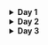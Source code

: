 <details>
<summary><b>Day 1</b></summary>

# Day 1
### Objective:

Create a simple personal profile webpage using HTML that demonstrates your understanding of basic HTML structure, headings, and paragraphs.

### Requirements:

1. Create an HTML file named "profile.html".
2. Include the necessary HTML tags to define the structure of the document, such as the `<!DOCTYPE>`, `<html>`, `<head>`, and `<body>` tags.
3. Inside the `<head>` tag, add a `<title>` tag to give your webpage a title, such as "My Personal Profile".
4. Use appropriate heading tags (`<h1>`, `<h2>`, etc.) to create a hierarchy of headings on your profile page. For example:
    - Use an `<h1>` tag for your name.
    - Use `<h2>` tags for sections like "About Me", "Education", "Work Experience", and "Interests".
    - Use `<h3>` tags for subheadings within sections if needed.
5. Write paragraphs about yourself using the `<p>` tag in each section. Include information such as:
    - About Me: A brief introduction to who you are, your background, and your current situation.
    - Education: A list of your educational background, including the names of the institutions and the years attended.
    - Work Experience: A description of your work experience, with job titles, company names, and brief summaries of your responsibilities.
    - Interests: A list of your hobbies and interests.
6. Use proper indentation and formatting to make your HTML code easily readable.
7. Save your HTML file and open it in a web browser to see your personal profile webpage.

### Submission:

Submit the "profile.html" file containing your personal profile webpage. Ensure that your code follows the assignment requirements and demonstrates your understanding of HTML structure, headings, and paragraphs.

**My Submission**: [01- profile.html](01-profile.html)

</details>

<details>
<summary><b>Day 2</b></summary>

### **Objective**:

Create a simple blog post webpage using HTML that demonstrates your understanding of HTML styles, text formatting, indentation, and quotations.

### Requirements:

1. Create an HTML file named "blog-post.html".
2. Include the necessary HTML tags to define the structure of the document, such as the `<!DOCTYPE>`, `<html>`, `<head>`, and `<body>` tags.
3. Inside the `<head>` tag, add a `<title>` tag to give your webpage a title, such as "My Blog Post".
4. Use appropriate heading tags (`<h1>`, `<h2>`, etc.) to create a title and subtitles for your blog post.
5. Write a blog post with multiple paragraphs using the `<p>` tag. Include the following formatting elements:
    - Bold text using the `<strong>` or `<b>` tag.
    - Italic text using the `<em>` or `<i>` tag.
    - Underlined text using the `<u>` tag.
    - Strikethrough text using the `<del>` or `<s>` tag.
    - Superscript text using the `<sup>` tag.
    - Subscript text using the `<sub>` tag.
6. Include at least one blockquote using the `<blockquote>` tag and one inline quotation using the `<q>` tag.
7. Use proper indentation and formatting to make your HTML code easily readable.
8. Save your HTML file and open it in a web browser to see your styled blog post webpage.

### Submission:

Submit the "blog-post.html" file containing your styled blog post webpage. Ensure that your code follows the assignment requirements and demonstrates your understanding of HTML styles, text formatting, indentation, and quotations.

**My Submission**: [02-blog-post.html](02-blog-post.html)
</details>

<details>
<summary><b>Day 3</b></summary>

### Objective:

Create a simple portfolio webpage using HTML that demonstrates your understanding of HTML comments, colors, links, and images.

### Requirements:

1. Create an HTML file named "portfolio.html".
2. Include the necessary HTML tags to define the structure of the document, such as the `<!DOCTYPE>`, `<html>`, `<head>`, and `<body>` tags.
3. Inside the `<head>` tag, add a `<title>` tag to give your webpage a title, such as "My Portfolio".
4. Use appropriate heading tags (`<h1>`, `<h2>`, etc.) to create a title for your portfolio page.
5. Include the following elements in your webpage:
    - HTML comments to describe the purpose of different sections of your code.
    - Text with different colors using the `style` attribute (Note: For real-world projects, it's recommended to use CSS for styling).
    - At least two links using the `<a>` tag, one to an external website and one to an email address.
    - At least one image using the `<img>` tag, with a relevant `alt` attribute.
6. Use proper indentation and formatting to make your HTML code easily readable.
7. Save your HTML file and open it in a web browser to see your simple portfolio webpage.

### Submission:

Submit the "portfolio.html" file containing your simple portfolio webpage. Ensure that your code follows the assignment requirements and demonstrates your understanding of HTML comments, colors, links, and images.

**My Submission**: [03-portfolio.html](03-portfolio.html)
</details>
